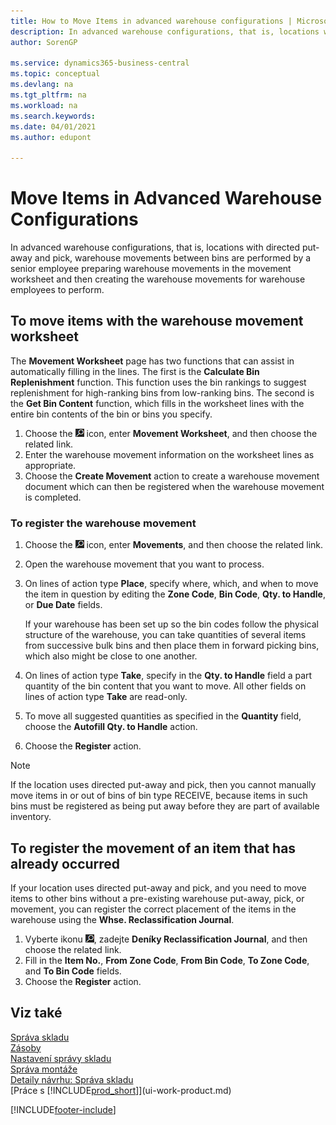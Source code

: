 ```yaml
---
title: How to Move Items in advanced warehouse configurations | Microsoft Docs
description: In advanced warehouse configurations, that is, locations with directed put-away and pick, warehouse movements between bins are performed by a senior employee preparing warehouse movements in the movement worksheet and then creating the warehouse movements for warehouse employees to perform.
author: SorenGP

ms.service: dynamics365-business-central
ms.topic: conceptual
ms.devlang: na
ms.tgt_pltfrm: na
ms.workload: na
ms.search.keywords:
ms.date: 04/01/2021
ms.author: edupont

---
```

# Move Items in Advanced Warehouse Configurations
In advanced warehouse configurations, that is, locations with directed put-away and pick, warehouse movements between bins are performed by a senior employee preparing warehouse movements in the movement worksheet and then creating the warehouse movements for warehouse employees to perform.

## To move items with the warehouse movement worksheet
The **Movement Worksheet** page has two functions that can assist in automatically filling in the lines. The first is the **Calculate Bin Replenishment** function. This function uses the bin rankings to suggest replenishment for high-ranking bins from low-ranking bins. The second is the **Get Bin Content** function, which fills in the worksheet lines with the entire bin contents of the bin or bins you specify.

1. Choose the ![Lightbulb that opens the Tell Me feature](media/ui-search/search_small.png "Tell me what you want to do") icon, enter **Movement Worksheet**, and then choose the related link.
2. Enter the warehouse movement information on the worksheet lines as appropriate.
3. Choose the **Create Movement** action to create a warehouse movement document which can then be registered when the warehouse movement is completed.

### To register the warehouse movement
1. Choose the ![Lightbulb that opens the Tell Me feature](media/ui-search/search_small.png "Tell me what you want to do") icon, enter **Movements**, and then choose the related link.
2. Open the warehouse movement that you want to process.
3. On lines of action type **Place**, specify where, which, and when to move the item in question by editing the **Zone Code**, **Bin Code**, **Qty. to Handle**, or **Due Date** fields.

   If your warehouse has been set up so the bin codes follow the physical structure of the warehouse, you can take quantities of several items from successive bulk bins and then place them in forward picking bins, which also might be close to one another.
4. On lines of action type **Take**, specify in the **Qty. to Handle** field a part quantity of the bin content that you want to move. All other fields on lines of action type **Take** are read-only.
5. To move all suggested quantities as specified in the **Quantity** field, choose the **Autofill Qty. to Handle** action.
6. Choose the **Register** action.

> [!NOTE]  
> If the location uses directed put-away and pick, then you cannot manually move items in or out of bins of bin type RECEIVE, because items in such bins must be registered as being put away before they are part of available inventory.

## To register the movement of an item that has already occurred
If your location uses directed put-away and pick, and you need to move items to other bins without a pre-existing warehouse put-away, pick, or movement, you can register the correct placement of the items in the warehouse using the **Whse. Reclassification Journal**.

1. Vyberte ikonu ![Žárovky, která otevře funkci Řekněte mi](media/ui-search/search_small.png "Řekněte mi, co chcete dělat"), zadejte **Deníky  Reclassification Journal**, and then choose the related link.
2. Fill in the **Item No.**, **From Zone Code**, **From Bin Code**, **To Zone Code**, and **To Bin Code** fields.
3. Choose the **Register** action.

## Viz také
[Správa skladu](warehouse-manage-warehouse.md)    
[Zásoby](inventory-manage-inventory.md)    
[Nastavení správy skladu](warehouse-setup-warehouse.md)       
[Správa montáže](assembly-assemble-items.md)      
[Detaily návrhu: Správa skladu](design-details-warehouse-management.md)    
[Práce s [!INCLUDE[prod_short](includes/prod_short.md)]](ui-work-product.md)


[!INCLUDE[footer-include](includes/footer-banner.md)]